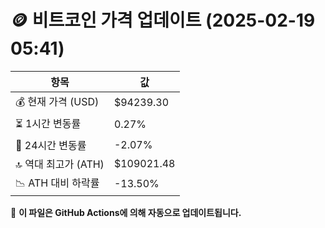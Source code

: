 # 🪙 비트코인 가격 업데이트 (2025-02-19 05:41)

| 항목                | 값 |
|--------------------|----------------|
| 💰 현재 가격 (USD) | $94239.30 |
| ⏳ 1시간 변동률    | 0.27% |
| 📆 24시간 변동률   | -2.07% |
| 🔝 역대 최고가 (ATH) | $109021.48 |
| 📉 ATH 대비 하락률 | -13.50% |

🔄 **이 파일은 GitHub Actions에 의해 자동으로 업데이트됩니다.**
